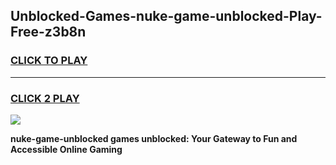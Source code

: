 
## Unblocked-Games-nuke-game-unblocked-Play-Free-z3b8n
<h3>
<a href="https://premium76.site?title=nuke-game-unblocked&ref=20M">CLICK TO PLAY</a></h3>
<hr>

<h3>
<a href="https://premium76.site?title=nuke-game-unblocked&ref=20M">CLICK 2 PLAY</a>
  
</h3>

<a href="https://premium76.site?title=nuke-game-unblocked&ref=19M"><img src="https://clearcache.store/games.png"></a>


**nuke-game-unblocked games unblocked: Your Gateway to Fun and Accessible Online Gaming**
